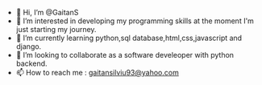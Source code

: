- 👋 Hi, I’m @GaitanS
- 👀 I’m interested in developing my programming skills at the moment I'm just starting my journey.
- 🌱 I’m currently learning python,sql database,html,css,javascript and django.
- 💞️ I’m looking to collaborate as a software develeoper with python backend.
- 📫 How to reach me : gaitansilviu93@yahoo.com

<!---
GaitanS/GaitanS is a ✨ special ✨ repository because its `README.md` (this file) appears on your GitHub profile.
You can click the Preview link to take a look at your changes.
--->
